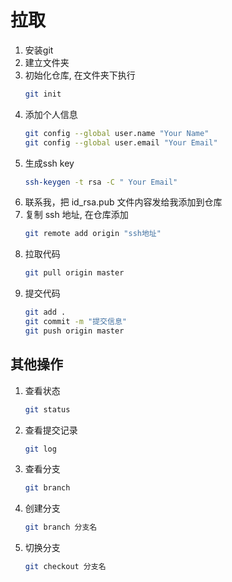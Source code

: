 # 拉取
1. 安装git
2. 建立文件夹
3. 初始化仓库, 在文件夹下执行
    ```bash
    git init
    ```
4. 添加个人信息
    ```bash
    git config --global user.name "Your Name"
    git config --global user.email "Your Email"
    ```
5. 生成ssh key
    ```bash
    ssh-keygen -t rsa -C " Your Email"
    ```
6. 联系我，把 id_rsa.pub 文件内容发给我添加到仓库
7. 复制 ssh 地址, 在仓库添加
    ```bash 
    git remote add origin "ssh地址"
    ```
8. 拉取代码
    ```bash
    git pull origin master
    ```
9. 提交代码
    ```bash
    git add .
    git commit -m "提交信息"
    git push origin master
    ```
## 其他操作
1. 查看状态
    ```bash
    git status
    ```
2. 查看提交记录
    ```bash
    git log
    ```
3. 查看分支
    ```bash
    git branch
    ```
4. 创建分支
    ```bash
    git branch 分支名
    ```
5. 切换分支
    ```bash
    git checkout 分支名
    ```
